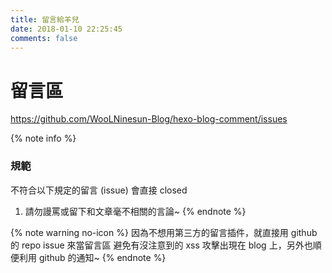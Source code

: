 ```yaml
---
title: 留言給羊兒
date: 2018-01-10 22:25:45
comments: false
---
```


# 留言區

https://github.com/WooLNinesun-Blog/hexo-blog-comment/issues

{% note info %}
### 規範

不符合以下規定的留言 (issue) 會直接 closed

1. 請勿謾罵或留下和文章毫不相關的言論~
{% endnote %}

{% note warning no-icon %}
因為不想用第三方的留言插件，就直接用 github 的 repo issue 來當留言區
避免有沒注意到的 xss 攻擊出現在 blog 上，另外也順便利用 github 的通知~
{% endnote %}    
